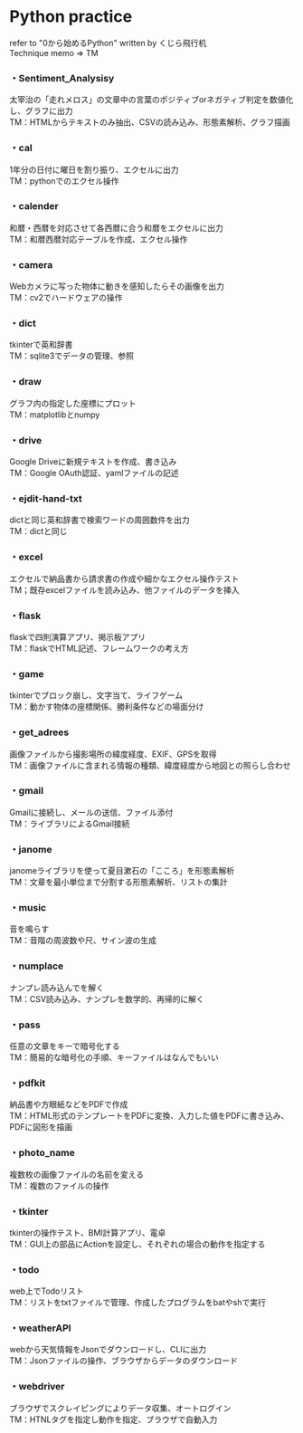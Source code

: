 # Python practice
refer to "0から始めるPython" written by くじら飛行机  
Technique memo => TM

### ・Sentiment_Analysisy
太宰治の「走れメロス」の文章中の言葉のポジティブorネガティブ判定を数値化し、グラフに出力  
TM：HTMLからテキストのみ抽出、CSVの読み込み、形態素解析、グラフ描画

### ・cal
1年分の日付に曜日を割り振り、エクセルに出力  
TM：pythonでのエクセル操作  

### ・calender
和暦・西暦を対応させて各西暦に合う和暦をエクセルに出力  
TM：和暦西暦対応テーブルを作成、エクセル操作

### ・camera
Webカメラに写った物体に動きを感知したらその画像を出力  
TM：cv2でハードウェアの操作

### ・dict
tkinterで英和辞書  
TM：sqlite3でデータの管理、参照

### ・draw
グラフ内の指定した座標にプロット  
TM：matplotlibとnumpy

### ・drive
Google Driveに新規テキストを作成、書き込み  
TM：Google OAuth認証、yamlファイルの記述

### ・ejdit-hand-txt
dictと同じ英和辞書で検索ワードの周囲数件を出力  
TM：dictと同じ

### ・excel
エクセルで納品書から請求書の作成や細かなエクセル操作テスト  
TM；既存excelファイルを読み込み、他ファイルのデータを挿入

### ・flask
flaskで四則演算アプリ、掲示板アプリ  
TM：flaskでHTML記述、フレームワークの考え方

### ・game
tkinterでブロック崩し、文字当て、ライフゲーム  
TM：動かす物体の座標関係、勝利条件などの場面分け

### ・get_adrees
画像ファイルから撮影場所の緯度経度、EXIF、GPSを取得  
TM：画像ファイルに含まれる情報の種類、緯度経度から地図との照らし合わせ

### ・gmail
Gmailに接続し、メールの送信、ファイル添付  
TM：ライブラリによるGmail接続

### ・janome
janomeライブラリを使って夏目漱石の「こころ」を形態素解析  
TM：文章を最小単位まで分割する形態素解析、リストの集計

### ・music
音を鳴らす  
TM：音階の周波数や尺、サイン波の生成

### ・numplace
ナンプレ読み込んでを解く  
TM：CSV読み込み、ナンプレを数学的、再帰的に解く

### ・pass
任意の文章をキーで暗号化する  
TM：簡易的な暗号化の手順、キーファイルはなんでもいい

### ・pdfkit
納品書や方眼紙などをPDFで作成  
TM：HTML形式のテンプレートをPDFに変換、入力した値をPDFに書き込み、PDFに図形を描画

### ・photo_name
複数枚の画像ファイルの名前を変える  
TM：複数のファイルの操作

### ・tkinter
tkinterの操作テスト、BMI計算アプリ、電卓  
TM：GUI上の部品にActionを設定し、それぞれの場合の動作を指定する

### ・todo
web上でTodoリスト  
TM：リストをtxtファイルで管理、作成したプログラムをbatやshで実行

### ・weatherAPI
webから天気情報をJsonでダウンロードし、CLIに出力  
TM：Jsonファイルの操作、ブラウザからデータのダウンロード

### ・webdriver
ブラウザでスクレイピングによりデータ収集、オートログイン  
TM：HTNLタグを指定し動作を指定、ブラウザで自動入力
